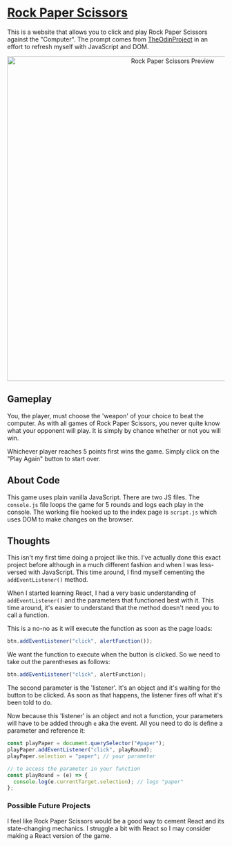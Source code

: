 # [Rock Paper Scissors](https://voidteddy.github.io/rockpaperscissors/)

This is a website that allows you to click and play Rock Paper Scissors against the "Computer". The prompt comes from [TheOdinProject](https://theodinproject.com/) in an effort to refresh myself with JavaScript and DOM.

<center><a href="https://voidteddy.github.io/rockpaperscissors/" target="_blank"><img src="https://voidteddy.github.io/rockpaperscissors/img/preview.png" alt="Rock Paper Scissors Preview" width="750px" /></a></center>

## Gameplay

You, the player, must choose the 'weapon' of your choice to beat the computer. As with all games of Rock Paper Scissors, you never quite know what your opponent will play. It is simply by chance whether or not you will win.

Whichever player reaches 5 points first wins the game. Simply click on the "Play Again" button to start over.

## About Code

This game uses plain vanilla JavaScript. There are two JS files. The `console.js` file loops the game for 5 rounds and logs each play in the console. The working file hooked up to the index page is `script.js` which uses DOM to make changes on the browser.

## Thoughts

This isn't my first time doing a project like this. I've actually done this exact project before although in a much different fashion and when I was less-versed with JavaScript. This time around, I find myself cementing the `addEventListener()` method.

When I started learning React, I had a very basic understanding of `addEventListener()` and the parameters that functioned best with it. This time around, it's easier to understand that the method doesn't need you to call a function.

This is a no-no as it will execute the function as soon as the page loads:

```javascript
btn.addEventListener("click", alertFunction());
```

We want the function to execute when the button is clicked. So we need to take out the parentheses as follows:

```javascript
btn.addEventListener("click", alertFunction);
```

The second parameter is the 'listener'. It's an object and it's waiting for the button to be clicked. As soon as that happens, the listener fires off what it's been told to do.

Now because this 'listener' is an object and not a function, your parameters will have to be added through `e` aka the event. All you need to do is define a parameter and reference it:

```javascript
const playPaper = document.querySelector("#paper");
playPaper.addEventListener("click", playRound);
playPaper.selection = "paper"; // your parameter

// to access the parameter in your function
const playRound = (e) => {
  console.log(e.currentTarget.selection); // logs "paper"
};
```

### Possible Future Projects

I feel like Rock Paper Scissors would be a good way to cement React and its state-changing mechanics. I struggle a bit with React so I may consider making a React version of the game.
